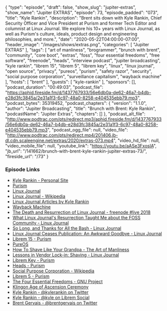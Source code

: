{
  "type": "episode",
  "draft": false,
  "show_slug": "jupiter-extras",
  "show_name": "Jupiter EXTRAS",
  "episode": 73,
  "episode_padded": "073",
  "title": "Kyle Rankin",
  "description": "Brent sits down with Kyle Rankin, Chief Security Officer and Vice President at Purism and former Tech Editor and columnist at Linux Journal. We explore his 10+ years with Linux Journal, as well as Purism's culture, ideals, product design and engineering philosophies, and more.",
  "date": "2020-05-22T04:00:00-07:00",
  "header_image": "/images/shows/extras.png",
  "categories": [
    "Jupiter EXTRAS"
  ],
  "tags": [
    "art of manliness",
    "brogrammer",
    "brunch with brent",
    "community",
    "core boot",
    "extras",
    "foss",
    "four essential freedoms",
    "free software",
    "freenode",
    "heads",
    "interview podcast",
    "jupiter broadcasting",
    "kyle rankin",
    "librem 15",
    "librem 5",
    "librem key",
    "linux",
    "linux journal",
    "open source",
    "privacy",
    "pureos",
    "purism",
    "safety razor",
    "security",
    "social purpose corporation",
    "surveillance capitalism",
    "wayback machine"
  ],
  "hosts": [
    "brent"
  ],
  "guests": [
    "kyle-rankin"
  ],
  "sponsors": [],
  "podcast_duration": "00:49:03",
  "podcast_file": "https://aphid.fireside.fm/d/1437767933/56e6db0a-de62-46a7-b4db-e28d3fc3845a/2e31a1f3-6c97-48a0-8258-e404535ebb79.mp3",
  "podcast_bytes": 35319452,
  "podcast_chapters": {
    "version": "1.1.0",
    "author": "Jupiter Broadcasting",
    "title": "Brunch with Brent: Kyle Rankin",
    "podcastName": "Jupiter Extras",
    "chapters": []
  },
  "podcast_alt_file": "http://www.podtrac.com/pts/redirect.mp3/aphid.fireside.fm/d/1437767933/56e6db0a-de62-46a7-b4db-e28d3fc3845a/2e31a1f3-6c97-48a0-8258-e404535ebb79.mp3",
  "podcast_ogg_file": null,
  "video_file": "http://www.podtrac.com/pts/redirect.mp4/201406.jb-dl.cdn.scaleengine.net/extras/2020/extras-073.mp4",
  "video_hd_file": null,
  "video_mobile_file": null,
  "youtube_link": "https://youtu.be/aASe3FxosIA",
  "jb_url": "/141662/brunch-with-brent-kyle-rankin-jupiter-extras-73/",
  "fireside_url": "/73"
}


### Episode Links

  * [Kyle Rankin - Personal Site](http://kylerank.in/ "Kyle Rankin - Personal Site")
  * [Purism](https://puri.sm "Purism")
  * [Linux Journal](https://www.linuxjournal.com/ "Linux Journal")
  * [Linux Journal - Wikipedia](https://en.wikipedia.org/wiki/Linux_Journal "Linux Journal - Wikipedia")
  * [Linux Journal Articles by Kyle Rankin](https://www.linuxjournal.com/users/kyle-rankin "Linux Journal Articles by Kyle Rankin")
  * [Wayback Machine](https://wayback.archive.org/ "Wayback Machine")
  * [The Death and Resurrection of Linux Journal - freenode #live 2018](https://www.youtube.com/watch?v=17JowhH57kg "The Death and Resurrection of Linux Journal - freenode #live 2018")
  * [What Linux Journal's Resurrection Taught Me about the FOSS Community - Linux Journal](https://www.linuxjournal.com/content/what-linux-journals-resurrection-taught-me-about-foss-community "What Linux Journal's Resurrection Taught Me about the FOSS Community - Linux Journal")
  * [So Long, and Thanks for All the Bash - Linux Journal](https://www.linuxjournal.com/content/so-long-and-thanks-all-bash "So Long, and Thanks for All the Bash - Linux Journal")
  * [Linux Journal Ceases Publication: An Awkward Goodbye - Linux Journal](https://www.linuxjournal.com/content/linux-journal-ceases-publication-awkward-goodbye "Linux Journal Ceases Publication: An Awkward Goodbye - Linux Journal")
  * [Librem 15 - Purism](https://puri.sm/products/librem-15/ "Librem 15 - Purism")
  * [PureOS](https://pureos.net/ "PureOS")
  * [How To Shave Like Your Grandpa - The Art of Manliness](https://www.artofmanliness.com/articles/how-to-shave-like-your-grandpa/ "How To Shave Like Your Grandpa - The Art of Manliness")
  * [Lessons in Vendor Lock-in: Shaving - Linux Journal](https://www.linuxjournal.com/content/lessons-vendor-lock-shaving "Lessons in Vendor Lock-in: Shaving - Linux Journal")
  * [Librem Key - Purism](https://puri.sm/products/librem-key "Librem Key - Purism")
  * [Heads - Purism](https://docs.puri.sm/PureBoot/Heads/User_Manual.html "Heads - Purism")
  * [Social Purpose Corporation - Wikipedia](https://en.wikipedia.org/wiki/Social_purpose_corporation "Social Purpose Corporation - Wikipedia")
  * [Librem 5 - Purism](https://puri.sm/products/librem-5/ "Librem 5 - Purism")
  * [The Four Essential Freedoms - GNU Project](https://www.gnu.org/philosophy/free-sw.en.html "The Four Essential Freedoms - GNU Project")
  * [Klingon Age of Ascension Ceremony](https://www.youtube.com/watch?v=R7_6MbV_U74 "Klingon Age of Ascension Ceremony")
  * [Kyle Rankin - @kylerankin on Twitter](https://twitter.com/kylerankin "Kyle Rankin - @kylerankin on Twitter")
  * [Kyle Rankin - @kyle on Librem Social](https://social.librem.one/@kyle "Kyle Rankin - @kyle on Librem Social")
  * [Brent Gervais - @brentgervais on Twitter](https://twitter.com/brentgervais "Brent Gervais - @brentgervais on Twitter")


